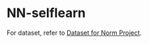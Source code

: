# NN-selflearn

For dataset, refer to [Dataset for Norm Project](https://osf.io/63wsm/?view_only=571e8ed94d9c4dd19f09e8046a2d1abf).
